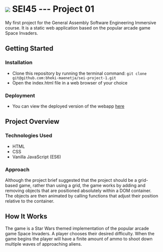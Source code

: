 # ![](https://ga-dash.s3.amazonaws.com/production/assets/logo-9f88ae6c9c3871690e33280fcf557f33.png) SEI45 --- Project 01
My first project for the General Assembly Software Engineering Immersive course. It is a static web application based on the popular arcade game Space Invaders.

## Getting Started
### Installation
- Clone this repository by running the terminal command: `git clone git@github.com:bheki-maenetja/sei-project-1.git`
- Open the index.html file in a web browser of your choice

### Deployment
- You can view the deployed version of the webapp [here](https://bheki-maenetja.github.io/sei-project-1/)

## Project Overview
### Technologies Used
- HTML
- CSS
- Vanilla JavaScript (ES6)

### Approach
Although the project brief suggested that the project should be a grid-based game, rather than using a grid, the game works by adding and removing objects that are positioned absolutely within a DOM container. The objects are then animated by calling functions that adjust their position relative to the container.
 
## How It Works
The game is a Star Wars themed implementation of the popular arcade game Space Invaders. A player chooses their desired difficulty. When the game begins the player will have a finite amount of ammo to shoot down multiple waves of approaching aliens.
